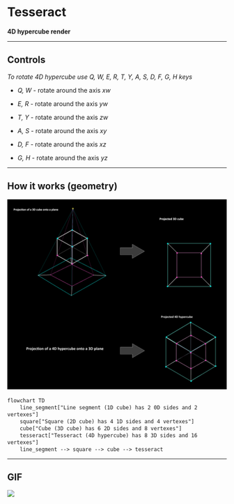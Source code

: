 # Tesseract

**4D hypercube render**

---

## Controls

*To rotate 4D hypercube use Q, W, E, R, T, Y, A, S, D, F, G, H keys*

- *Q, W* - rotate around the axis *xw*

- *E, R* - rotate around the axis *yw*

- *T, Y* - rotate around the axis *zw*

- *A, S* - rotate around the axis *xy*

- *D, F* - rotate around the axis *xz*

- *G, H* - rotate around the axis *yz*

---

## How it works (geometry)

![](images/image.png)

```mermaid
flowchart TD
    line_segment["Line segment (1D cube) has 2 0D sides and 2 vertexes"]
    square["Square (2D cube) has 4 1D sides and 4 vertexes"]
    cube["Cube (3D cube) has 6 2D sides and 8 vertexes"]
    tesseract["Tesseract (4D hypercube) has 8 3D sides and 16 vertexes"]
    line_segment --> square --> cube --> tesseract
```

---

## GIF

![](https://github.com/CopperStairs/4D_Render/blob/main/images/gif.gif)
